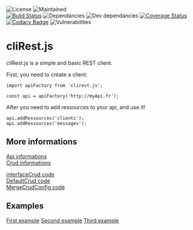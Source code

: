 ![License](https://img.shields.io/github/license/davis90/cliRest.js.svg)
![Maintained](https://img.shields.io/badge/maintained-yes-brightgreen.svg)  
[![Build Status](https://travis-ci.org/davis90/cliRest.js.svg?branch=master)](https://travis-ci.org/davis90/cliRest.js)
![Dependancies](https://img.shields.io/david/davis90/cliRest.js.svg)
![Dev dependancies](https://img.shields.io/david/dev/davis90/cliRest.js.svg)
[![Coverage Status](https://coveralls.io/repos/github/davis90/cliRest.js/badge.svg?branch=master)](https://coveralls.io/github/davis90/cliRest.js?branch=master)
[![Codacy Badge](https://api.codacy.com/project/badge/Grade/2c4768af9a8644a29cb9d4384516cd54)](https://www.codacy.com/app/davis90/cliRest.js?utm_source=github.com&amp;utm_medium=referral&amp;utm_content=davis90/cliRest.js&amp;utm_campaign=Badge_Grade)
![Vulnerabilities](https://img.shields.io/snyk/vulnerabilities/github/davis90/cliRest.js.svg)

# cliRest.js

cliRest.js is a simple and basic REST client.

First, you need to create a client:

```
import apiFactory from 'clirest.js';

const api = apiFactory('http://myApi.fr');

```

After you need to add ressources to your api, and use it!

```
api.addRessources('clients');
api.addRessources('messages');
```

## More informations

[Api informations](doc/api.md)   
[Crud informations](doc/crud.md)   

[interfaceCrud code](src/crud/interfaceCrud.js)   
[DefaultCrud code](src/crud/defaultCrud.js)   
[MergeCrudConfig code](src/crud/mergeCrudConfig.js)   

## Examples

[First example](doc/example1.md)
[Second example](doc/example2.md)
[Third example](doc/example3.md)
